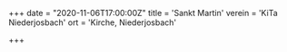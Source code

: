 +++
date = "2020-11-06T17:00:00Z"
title = 'Sankt Martin'
verein = 'KiTa Niederjosbach'
ort = 'Kirche, Niederjosbach'

+++

      